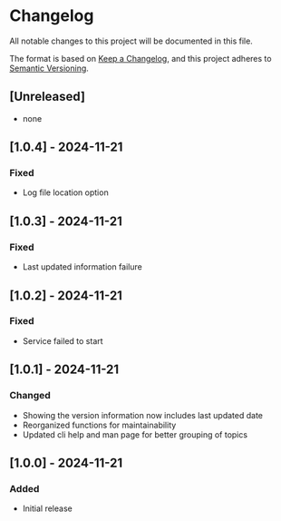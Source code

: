 # Changelog

All notable changes to this project will be documented in this file.

The format is based on [Keep a Changelog](https://keepachangelog.com/en/1.1.0/),
and this project adheres to [Semantic Versioning](https://semver.org/spec/v2.0.0.html).

## [Unreleased]

- none

## [1.0.4] - 2024-11-21

### Fixed

- Log file location option

## [1.0.3] - 2024-11-21

### Fixed

- Last updated information failure

## [1.0.2] - 2024-11-21

### Fixed

- Service failed to start

## [1.0.1] - 2024-11-21

### Changed

- Showing the version information now includes last updated date
- Reorganized functions for maintainability
- Updated cli help and man page for better grouping of topics

## [1.0.0] - 2024-11-21

### Added

- Initial release
